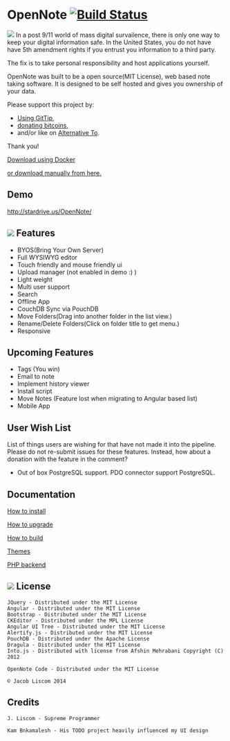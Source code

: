 OpenNote [![Build Status](https://travis-ci.org/FoxUSA/OpenNote.png?branch=master)](https://travis-ci.org/FoxUSA/OpenNote)
=============
![][responsive]
In a post 9/11 world of mass digital survailence, there is only one way to keep your digital information safe.
In the United States, you do not have have 5th amendment rights if you entrust you information to a third party.

The fix is to take personal responsibility and host applications yourself.

OpenNote was built to be a open source(MIT License), web based note taking software.
It is designed to be self hosted and gives you ownership of your data.

Please support this project by:
- [Using GitTip][GitTip],
- [donating bitcoins][Bitcoins],
- and/or like on [Alternative To][Alternative].

Thank you!

[Download using Docker][Docker]

[or download manually from here.][Download]


Demo
-------
http://stardrive.us/OpenNote/


![][topLevel]
Features
--------
- BYOS(Bring Your Own Server)
- Full WYSIWYG editor
- Touch friendly and mouse friendly ui
- Upload manager (not enabled in demo :) )
- Light weight
- Multi user support
- Search
- Offline App
- CouchDB Sync via PouchDB
- Move Folders(Drag into another folder in the list view.)
- Rename/Delete Folders(Click on folder title to get menu.)
- Responsive

Upcoming Features
-----------------
- Tags (You win)
- Email to note
- Implement history viewer
- Install script
- Move Notes (Feature lost when migrating to Angular based list)
- Mobile App

User Wish List
--------------
List of things users are wishing for that have not made it into the pipeline.
Please do not re-submit issues for these features. Instead, how about a donation with the feature in the comment?

- Out of box PostgreSQL support. PDO connector support PostgreSQL.

Documentation
-----------------
[How to install][Install]

[How to upgrade][Upgrade]

[How to build][Build]

[Themes][Themes]

[PHP backend][php]


![][dark]
License
-------
	JQuery - Distributed under the MIT License
	Angular - Distributed under the MIT License
	Bootstrap - Distributed under the MIT License
	CKEditor - Distributed under the MPL License
	Angular UI Tree - Distributed under the MIT License
	Alertify.js - Distributed under the MIT License
	PouchDB - Distributed under the Apache License
	Dragula - Distributed under the MIT License
	Into.js - Distributed with license from Afshin Mehrabani Copyright (C) 2012

	OpenNote Code - Distributed under the MIT License

	© Jacob Liscom 2014

Credits
-------
	J. Liscom - Supreme Programmer

	Kam Bnkamalesh - His TODO project heavily influenced my UI design

[topLevel]: https://raw.github.com/FoxUSA/OpenNote/master/Doc/screenShots/topLevel.png
[dark]: https://raw.github.com/FoxUSA/OpenNote/master/Doc/screenShots/dark1.png
[responsive]: https://raw.githubusercontent.com/FoxUSA/OpenNote/master/Doc/screenShots/OpenNote.png

[Install]: https://github.com/FoxUSA/OpenNote/blob/master/Doc/Install.md
[Upgrade]: https://github.com/FoxUSA/OpenNote/blob/master/Doc/Upgrade.md
[Build]: https://github.com/FoxUSA/OpenNote/blob/master/Doc/Build.md
[PHP]: https://github.com/FoxUSA/OpenNoteService-PHP
[Dependencies]: https://github.com/FoxUSA/OpenNote/blob/master/Doc/Dependencies.md
[Themes]: https://github.com/FoxUSA/OpenNote/blob/master/Doc/Themes.md
[GitTip]: https://www.gittip.com/FoxUSA/
[Bitcoins]: http://blockchain.info/address/15Q2jhnTvxDQm4LvTku68vTzU8j8dcLnLB
[Alternative]: http://alternativeto.net/software/opennote/
[Download]: https://github.com/FoxUSA/OpenNote/releases
[Docker]: https://registry.hub.docker.com/u/foxusa/opennote/
